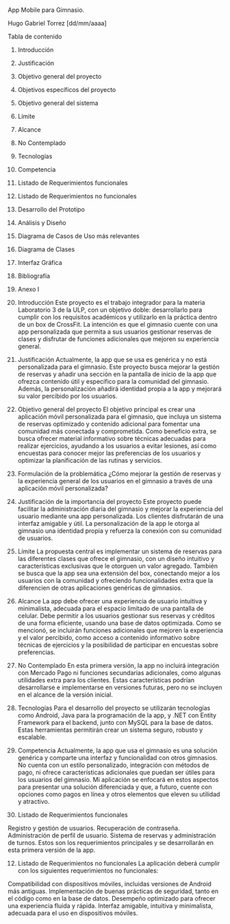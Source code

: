 App Mobile para Gimnasio.

Hugo Gabriel Torrez
[dd/mm/aaaa]

Tabla de contenido
1.  Introducción
2.  Justificación
3.  Objetivo general del proyecto
4.  Objetivos específicos del proyecto
5.  Objetivo general del sistema
6.  Límite
7.  Alcance
8.  No Contemplado
9.  Tecnologías
10. Competencia
11. Listado de Requerimientos funcionales
12. Listado de Requerimientos no funcionales
13. Desarrollo del Prototipo
14. Análisis y Diseño
15. Diagrama de Casos de Uso más relevantes
16. Diagrama de Clases
17. Interfaz Gráfica
18. Bibliografía
19. Anexo I



1. Introducción
Este proyecto es el trabajo integrador para la materia Laboratorio 3 de la ULP, con un objetivo doble: desarrollarlo para cumplir con los requisitos académicos y utilizarlo en la práctica dentro de un box de CrossFit. La intención es que el gimnasio cuente con una app personalizada que permita a sus usuarios gestionar reservas de clases y disfrutar de funciones adicionales que mejoren su experiencia general.

2. Justificación
Actualmente, la app que se usa es genérica y no está personalizada para el gimnasio. Este proyecto busca mejorar la gestión de reservas y añadir una sección en la pantalla de inicio de la app que ofrezca contenido útil y específico para la comunidad del gimnasio. Además, la personalización añadirá identidad propia a la app y mejorará su valor percibido por los usuarios.

3. Objetivo general del proyecto
El objetivo principal es crear una aplicación móvil personalizada para el gimnasio, que incluya un sistema de reservas optimizado y contenido adicional para fomentar una comunidad más conectada y comprometida. Como beneficio extra, se busca ofrecer material informativo sobre técnicas adecuadas para realizar ejercicios, ayudando a los usuarios a evitar lesiones, así como encuestas para conocer mejor las preferencias de los usuarios y optimizar la planificación de las rutinas y servicios.

4. Formulación de la problemática
¿Cómo mejorar la gestión de reservas y la experiencia general de los usuarios en el gimnasio a través de una aplicación móvil personalizada?

5. Justificación de la importancia del proyecto
Este proyecto puede facilitar la administración diaria del gimnasio y mejorar la experiencia del usuario mediante una app personalizada. Los clientes disfrutarán de una interfaz amigable y útil. La personalización de la app le otorga al gimnasio una identidad propia y refuerza la conexión con su comunidad de usuarios.

6. Límite
La propuesta central es implementar un sistema de reservas para las diferentes clases que ofrece el gimnasio, con un diseño intuitivo y características exclusivas que le otorguen un valor agregado. También se busca que la app sea una extensión del box, conectando mejor a los usuarios con la comunidad y ofreciendo funcionalidades extra que la diferencien de otras aplicaciones genéricas de gimnasios.

7. Alcance
La app debe ofrecer una experiencia de usuario intuitiva y minimalista, adecuada para el espacio limitado de una pantalla de celular. Debe permitir a los usuarios gestionar sus reservas y créditos de una forma eficiente, usando una base de datos optimizada. Como se mencionó, se incluirán funciones adicionales que mejoren la experiencia y el valor percibido, como acceso a contenido informativo sobre técnicas de ejercicios y la posibilidad de participar en encuestas sobre preferencias.

8. No Contemplado
En esta primera versión, la app no incluirá integración con Mercado Pago ni funciones secundarias adicionales, como algunas utilidades extra para los clientes. Estas características podrían desarrollarse e implementarse en versiones futuras, pero no se incluyen en el alcance de la versión inicial.

9. Tecnologías
Para el desarrollo del proyecto se utilizarán tecnologías como Android, Java para la programación de la app, y .NET con Entity Framework para el backend, junto con MySQL para la base de datos. Estas herramientas permitirán crear un sistema seguro, robusto y escalable.

10. Competencia
Actualmente, la app que usa el gimnasio es una solución genérica y comparte una interfaz y funcionalidad con otros gimnasios. No cuenta con un estilo personalizado, integración con métodos de pago, ni ofrece características adicionales que puedan ser útiles para los usuarios del gimnasio. Mi aplicación se enfocará en estos aspectos para presentar una solución diferenciada y que, a futuro, cuente con opciones como pagos en línea y otros elementos que eleven su utilidad y atractivo.

11. Listado de Requerimientos funcionales

Registro y gestión de usuarios.
Recuperación de contraseña.
Administración de perfil de usuario.
Sistema de reservas y administración de turnos.
Estos son los requerimientos principales y se desarrollarán en esta primera versión de la app.

12. Listado de Requerimientos no funcionales
La aplicación deberá cumplir con los siguientes requerimientos no funcionales:

Compatibilidad con dispositivos móviles, incluidas versiones de Android más antiguas.
Implementación de buenas prácticas de seguridad, tanto en el código como en la base de datos.
Desempeño optimizado para ofrecer una experiencia fluida y rápida.
Interfaz amigable, intuitiva y minimalista, adecuada para el uso en dispositivos móviles.
